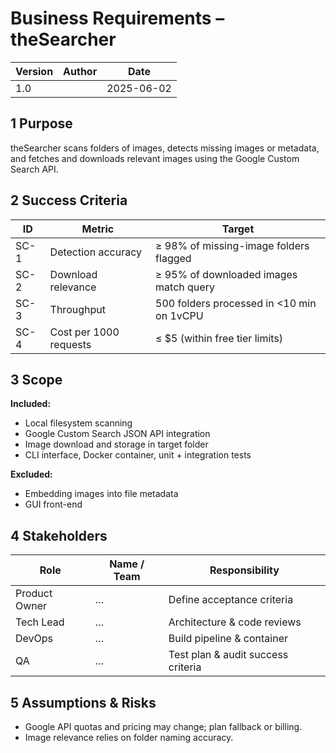  # Business Requirements – theSearcher

 | Version | Author       | Date       |
 | ------- | ------------ | ---------- |
 | 1.0     | <Your Name>  | 2025-06-02 |

 ## 1 Purpose
 theSearcher scans folders of images, detects missing images or metadata, and fetches and downloads relevant images using the Google Custom Search API.

 ## 2 Success Criteria
 | ID    | Metric                             | Target                                    |
 | ----- | ---------------------------------- | ----------------------------------------- |
 | SC-1  | Detection accuracy                 | ≥ 98% of missing-image folders flagged     |
 | SC-2  | Download relevance                 | ≥ 95% of downloaded images match query    |
 | SC-3  | Throughput                         | 500 folders processed in <10 min on 1vCPU |
 | SC-4  | Cost per 1000 requests             | ≤ $5 (within free tier limits)            |

 ## 3 Scope
 **Included:**
 * Local filesystem scanning
 * Google Custom Search JSON API integration
 * Image download and storage in target folder
 * CLI interface, Docker container, unit + integration tests

 **Excluded:**
 * Embedding images into file metadata
 * GUI front-end

 ## 4 Stakeholders
 | Role          | Name / Team    | Responsibility                  |
 | ------------- | -------------- | ------------------------------- |
 | Product Owner | …              | Define acceptance criteria      |
 | Tech Lead     | …              | Architecture & code reviews     |
 | DevOps        | …              | Build pipeline & container      |
 | QA            | …              | Test plan & audit success criteria |

 ## 5 Assumptions & Risks
 * Google API quotas and pricing may change; plan fallback or billing.
 * Image relevance relies on folder naming accuracy.